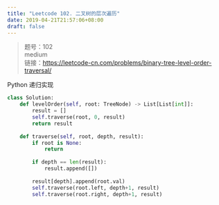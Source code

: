 ```yaml
---
title: "Leetcode 102. 二叉树的层次遍历"
date: 2019-04-21T21:57:06+08:00
draft: false
---
```


> 题号：102<br>
> medium<br>
> 链接：https://leetcode-cn.com/problems/binary-tree-level-order-traversal/

Python 递归实现

```python
class Solution:
    def levelOrder(self, root: TreeNode) -> List[List[int]]:
        result = []
        self.traverse(root, 0, result)
        return result
    
    def traverse(self, root, depth, result):
        if root is None:
            return
        
        if depth == len(result):
            result.append([])
        
        result[depth].append(root.val)
        self.traverse(root.left, depth+1, result)
        self.traverse(root.right, depth+1, result)
```